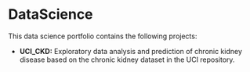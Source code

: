 # DataScience

This data science portfolio contains the following projects:

* **UCI_CKD:** Exploratory data analysis and prediction of chronic kidney disease based on the chronic kidney dataset in the UCI repository.
